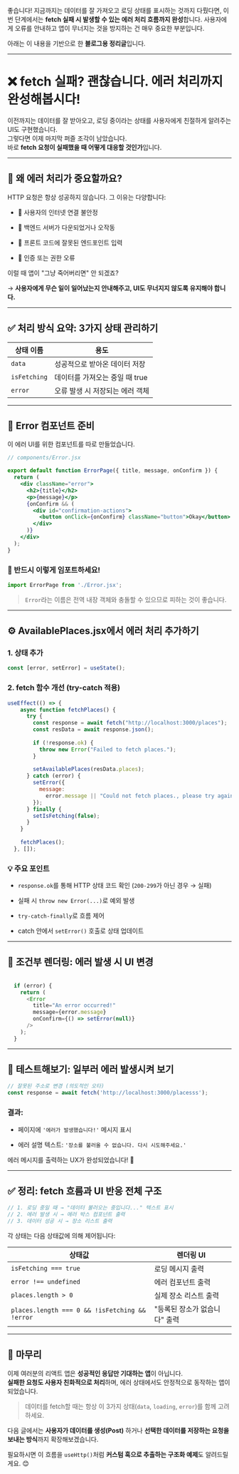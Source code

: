 좋습니다! 지금까지는 데이터를 잘 가져오고 로딩 상태를 표시하는 것까지 다뤘다면, 이번 단계에서는 **fetch 실패 시 발생할 수 있는 에러 처리 흐름까지 완성**합니다. 사용자에게 오류를 안내하고 앱이 무너지는 것을 방지하는 건 매우 중요한 부분입니다.

아래는 이 내용을 기반으로 한 **블로그용 정리글**입니다.

---

# ❌ fetch 실패? 괜찮습니다. 에러 처리까지 완성해봅시다!

이전까지는 데이터를 잘 받아오고, 로딩 중이라는 상태를 사용자에게 친절하게 알려주는 UI도 구현했습니다.  
그렇다면 이제 마지막 퍼즐 조각이 남았습니다.  
바로 **fetch 요청이 실패했을 때 어떻게 대응할 것인가**입니다.

---

## 🧠 왜 에러 처리가 중요할까요?

HTTP 요청은 항상 성공하지 않습니다. 그 이유는 다양합니다:

- 📡 사용자의 인터넷 연결 불안정
    
- 🧩 백엔드 서버가 다운되었거나 오작동
    
- 🐞 프론트 코드에 잘못된 엔드포인트 입력
    
- 🔐 인증 또는 권한 오류
    

이럴 때 앱이 "그냥 죽어버리면" 안 되겠죠?

→ **사용자에게 무슨 일이 일어났는지 안내해주고, UI도 무너지지 않도록 유지해야 합니다.**

---

## ✅ 처리 방식 요약: 3가지 상태 관리하기

|상태 이름|용도|
|---|---|
|`data`|성공적으로 받아온 데이터 저장|
|`isFetching`|데이터를 가져오는 중일 때 true|
|`error`|오류 발생 시 저장되는 에러 객체|

---

## 🔐 Error 컴포넌트 준비

이 에러 UI를 위한 컴포넌트를 따로 만들었습니다.

```jsx
// components/Error.jsx

export default function ErrorPage({ title, message, onConfirm }) {
  return (
    <div className="error">
      <h2>{title}</h2>
      <p>{message}</p>
      {onConfirm && (
        <div id="confirmation-actions">
          <button onClick={onConfirm} className="button">Okay</button>
        </div>
      )}
    </div>
  );
}
```

### 📌 반드시 이렇게 임포트하세요!

```jsx
import ErrorPage from './Error.jsx';
```

> `Error`라는 이름은 전역 내장 객체와 충돌할 수 있으므로 피하는 것이 좋습니다.

---

## ⚙️ AvailablePlaces.jsx에서 에러 처리 추가하기

### 1. 상태 추가

```jsx
const [error, setError] = useState();
```

### 2. fetch 함수 개선 (try-catch 적용)

```jsx  
useEffect(() => {
    async function fetchPlaces() {
      try {
        const response = await fetch("http://localhost:3000/places");
        const resData = await response.json();
  
        if (!response.ok) {
          throw new Error("Failed to fetch places.");
        }
  
        setAvailablePlaces(resData.places);
      } catch (error) {
        setError({
          message:
            error.message || "Could not fetch places., please try again.",
        });
      } finally {
        setIsFetching(false);
      }
    }
  
    fetchPlaces();
  }, []);
```

### 💡 주요 포인트

- `response.ok`를 통해 HTTP 상태 코드 확인 (`200-299`가 아닌 경우 → 실패)
    
- 실패 시 `throw new Error(...)`로 예외 발생
    
- `try-catch-finally`로 흐름 제어
    
- catch 안에서 `setError()` 호출로 상태 업데이트
    

---

## 📄 조건부 렌더링: 에러 발생 시 UI 변경

```jsx
 
  if (error) {
    return (
      <Error
        title="An error occurred!"
        message={error.message}
        onConfirm={() => setError(null)}
      />
    );
  }
```

---

## 🧪 테스트해보기: 일부러 에러 발생시켜 보기

```js
// 잘못된 주소로 변경 (의도적인 오타)
const response = await fetch('http://localhost:3000/placesss');
```

### 결과:

- 페이지에 `'에러가 발생했습니다!'` 메시지 표시
    
- 에러 설명 텍스트: `'장소를 불러올 수 없습니다. 다시 시도해주세요.'`
    

에러 메시지를 출력하는 UX가 완성되었습니다! 🎉

---

## ✅ 정리: fetch 흐름과 UI 반응 전체 구조

```jsx
// 1. 로딩 중일 때 → "데이터 불러오는 중입니다..." 텍스트 표시
// 2. 에러 발생 시 → 에러 박스 컴포넌트 출력
// 3. 데이터 성공 시 → 장소 리스트 출력
```

각 상태는 다음 상태값에 의해 제어됩니다:

|상태값|렌더링 UI|
|---|---|
|`isFetching === true`|로딩 메시지 출력|
|`error !== undefined`|에러 컴포넌트 출력|
|`places.length > 0`|실제 장소 리스트 출력|
|`places.length === 0 && !isFetching && !error`|"등록된 장소가 없습니다" 출력|

---

## 🎯 마무리

이제 여러분의 리액트 앱은 **성공적인 응답만 기대하는 앱**이 아닙니다.  
**실패한 요청도 사용자 친화적으로 처리**하며, 에러 상태에서도 안정적으로 동작하는 앱이 되었습니다.

> 데이터를 fetch할 때는 항상 이 3가지 상태(`data`, `loading`, `error`)를 함께 고려하세요.

다음 글에서는 **사용자가 데이터를 생성(Post)** 하거나 **선택한 데이터를 저장하는 요청을 보내는 방식**까지 확장해보겠습니다.

필요하시면 이 흐름을 `useHttp()`처럼 **커스텀 훅으로 추출하는 구조화 예제**도 알려드릴게요. 😊